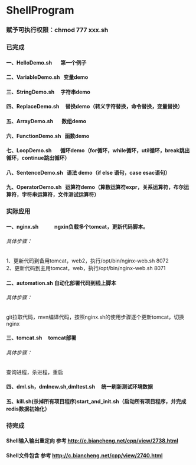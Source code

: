 # ShellProgram
### 赋予可执行权限：chmod 777 xxx.sh
### 已完成
#### 一、HelloDemo.sh	        第一个例子
#### 二、VariableDemo.sh	    变量demo 
#### 三、StringDemo.sh	      字符串demo
#### 四、ReplaceDemo.sh	      替换demo（转义字符替换，命令替换，变量替换）
#### 五、ArrayDemo.sh	        数组demo
#### 六、FunctionDemo.sh	    函数demo
#### 七、LoopDemo.sh	        循环demo（for循环，while循环，util循环，break跳出循环，continue跳出循环）
#### 八、SentenceDemo.sh	    语法 demo（if else 语句，case esac语句）
#### 九、OperatorDemo.sh	    运算符demo（算数运算符expr，关系运算符，布尔运算符，字符串运算符，文件测试运算符）

### 实际应用
#### 一、nginx.sh             ngxin负载多个tomcat，更新代码脚本。
###### 具体步骤：
1、更新代码到备用tomcat，web2，执行/opt/bin/nginx-web.sh 8072</br>
2、更新代码到主用tomcat，web，执行/opt/bin/nginx-web.sh 8071
#### 二、automation.sh        自动化部署代码到线上脚本
###### 具体步骤：     
git拉取代码，mvn编译代码，按照nginx.sh的使用步骤逐个更新tomcat，切换nginx
#### 三、tomcat.sh      	     tomcat部署
###### 具体步骤：  
查询进程，杀进程，重启
#### 四、dml.sh，dmlnew.sh,dmltest.sh     统一刷新测试环境数据
#### 五、kill.sh(杀掉所有项目程序)start_and_init.sh（启动所有项目程序，并完成redis数据初始化） 


### 待完成
#### Shell输入输出重定向    参考 http://c.biancheng.net/cpp/view/2738.html
#### Shell文件包含          参考 http://c.biancheng.net/cpp/view/2740.html
